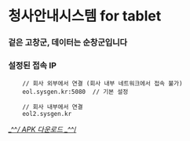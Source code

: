 # 청사안내시스템 for tablet

### 겉은 고창군, 데이터는 순창군입니다  


### 설정된 접속 IP
```
    // 회사 외부에서 연결 (회사 내부 네트워크에서 접속 불가)
    eol.sysgen.kr:5080  // 기본 설정

    // 회사 내부에서 연결
    eol2.sysgen.kr
```
  
[\_^^_/ APK 다운로드 \_^^_/](https://drive.google.com/file/d/1dKHQRQ0asl91GNRKgZhfWBhbCN0hVQA3/view?usp=sharing)
